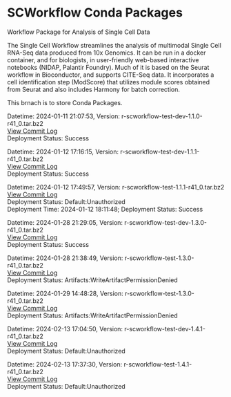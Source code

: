 # SCWorkflow Conda Packages
Workflow Package for Analysis of Single Cell Data

The Single Cell Workflow streamlines the analysis of multimodal Single Cell RNA-Seq data produced from 10x Genomics.  It can be run in a docker container, and for biologists, in user-friendly web-based interactive notebooks (NIDAP, Palantir Foundry). Much of it is based on the Seurat workflow in Bioconductor, and supports CITE-Seq data.  It incorporates a cell identification step (ModScore) that utilizes module scores obtained from Seurat and also includes Harmony for batch correction.

This brnach is to store Conda Packages.

Datetime: 2024-01-11 21:07:53, Version:  r-scworkflow-test-dev-1.1.0-r41_0.tar.bz2
<br>[View Commit Log](Commit_Log_r-scworkflow-test-dev-1.1.0-r41_0.log)
<br>Deployment Status: Success

Datetime: 2024-01-12 17:16:15, Version:  r-scworkflow-test-dev-1.1.1-r41_0.tar.bz2
<br>[View Commit Log](Commit_Log_r-scworkflow-test-dev-1.1.1-r41_0.log)
<br>Deployment Status: Success

Datetime: 2024-01-12 17:49:57, Version:  r-scworkflow-test-1.1.1-r41_0.tar.bz2
<br>[View Commit Log](Commit_Log_r-scworkflow-test-1.1.1-r41_0.log)
<br>Deployment Status: Default:Unauthorized
<br>Deployment Time: 2024-01-12 18:11:48; Deployment Status: Success

Datetime: 2024-01-28 21:29:05, Version:  r-scworkflow-test-dev-1.3.0-r41_0.tar.bz2
<br>[View Commit Log](Commit_Log_r-scworkflow-test-dev-1.3.0-r41_0.log)
<br>Deployment Status: Success

Datetime: 2024-01-28 21:38:49, Version:  r-scworkflow-test-1.3.0-r41_0.tar.bz2
<br>[View Commit Log](Commit_Log_r-scworkflow-test-1.3.0-r41_0.log)
<br>Deployment Status: Artifacts:WriteArtifactPermissionDenied

Datetime: 2024-01-29 14:48:28, Version:  r-scworkflow-test-1.3.0-r41_0.tar.bz2
<br>[View Commit Log](Commit_Log_r-scworkflow-test-1.3.0-r41_0.log)
<br>Deployment Status: Artifacts:WriteArtifactPermissionDenied

Datetime: 2024-02-13 17:04:50, Version:  r-scworkflow-test-dev-1.4.1-r41_0.tar.bz2
<br>[View Commit Log](Commit_Log_r-scworkflow-test-dev-1.4.1-r41_0.log)
<br>Deployment Status: Default:Unauthorized

Datetime: 2024-02-13 17:37:30, Version:  r-scworkflow-test-1.4.1-r41_0.tar.bz2
<br>[View Commit Log](Commit_Log_r-scworkflow-test-1.4.1-r41_0.log)
<br>Deployment Status: Default:Unauthorized
